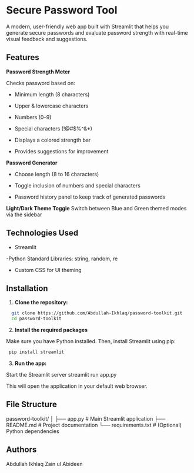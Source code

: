 # Secure Password Tool
A modern, user-friendly web app built with Streamlit that helps you generate secure passwords and evaluate password strength with real-time visual feedback and suggestions.

## Features

**Password Strength Meter**

Checks password based on:

- Minimum length (8 characters)

- Upper & lowercase characters

- Numbers (0–9)

- Special characters (!@#$%^&*)

- Displays a colored strength bar

- Provides suggestions for improvement

**Password Generator**

- Choose length (8 to 16 characters)

- Toggle inclusion of numbers and special characters

- Password history panel to keep track of generated passwords

**Light/Dark Theme Toggle**
Switch between Blue and Green themed modes via the sidebar

## Technologies Used
- Streamlit

-Python Standard Libraries:
string, random, re

- Custom CSS for UI theming

## Installation

1. **Clone the repository:**

  ```bash
    git clone https://github.com/Abdullah-Ikhlaq/password-toolkit.git
    cd password-toolkit
  ``` 

2. **Install the required packages**

Make sure you have Python installed. Then, install Streamlit using pip:
  ```bash
   pip install streamlit
  ```

3. **Run the app:**

Start the Streamlit server
 streamlit run app.py

This will open the application in your default web browser.

## File Structure


 password-toolkit/
 │
 ├── app.py               # Main Streamlit application
 ├── README.md            # Project documentation
 └── requirements.txt     # (Optional) Python dependencies


## Authors
Abdullah Ikhlaq
Zain ul Abideen